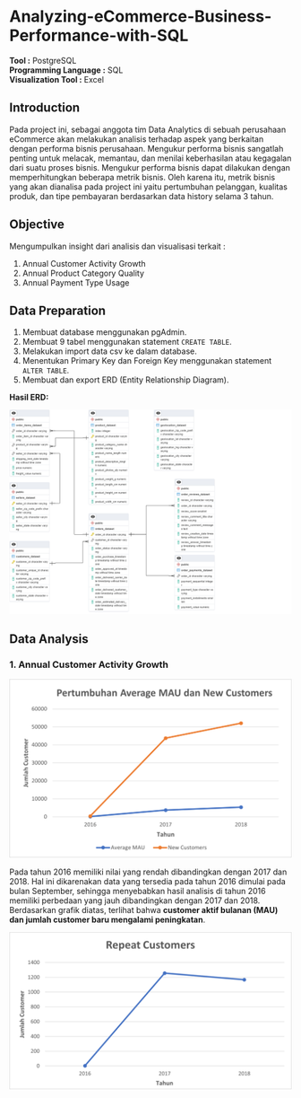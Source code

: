 # Analyzing-eCommerce-Business-Performance-with-SQL

**Tool :** PostgreSQL <br>
**Programming Language :** SQL <br>
**Visualization Tool :** Excel <br>

## Introduction
Pada project ini, sebagai anggota tim Data Analytics di sebuah perusahaan eCommerce akan melakukan analisis terhadap aspek yang berkaitan dengan performa bisnis perusahaan. Mengukur performa bisnis sangatlah penting untuk melacak, memantau, dan menilai keberhasilan atau kegagalan dari suatu proses bisnis. Mengukur performa bisnis dapat dilakukan dengan memperhitungkan beberapa metrik bisnis. Oleh karena itu, metrik bisnis yang akan dianalisa pada project ini yaitu pertumbuhan pelanggan, kualitas produk, dan tipe pembayaran berdasarkan data history selama 3 tahun.

## Objective
Mengumpulkan insight dari analisis dan visualisasi terkait :
1. Annual Customer Activity Growth
2. Annual Product Category Quality
3. Annual Payment Type Usage

## Data Preparation
1. Membuat database menggunakan pgAdmin.
2. Membuat 9 tabel menggunakan statement `CREATE TABLE`.
3. Melakukan import data csv ke dalam database.
4. Menentukan Primary Key dan Foreign Key menggunakan statement `ALTER TABLE`.
5. Membuat dan export ERD (Entity Relationship Diagram).

**Hasil ERD:**
<p align="center">
   <img src="ERD_pic.png" alt="gambarERD">
</p>


## Data Analysis
### 1. Annual Customer Activity Growth

<p align="center">
   <img src="MAU dan New Customer.png" width = 600 px alt="grafik1">
</p>

Pada tahun 2016 memiliki nilai yang rendah dibandingkan dengan 2017 dan 2018. Hal ini dikarenakan data yang tersedia pada tahun 2016 dimulai pada bulan September, sehingga menyebabkan hasil analisis di tahun 2016 memiliki perbedaan yang jauh dibandingkan dengan 2017 dan 2018. Berdasarkan grafik diatas, terlihat bahwa **customer aktif bulanan (MAU) dan jumlah customer baru mengalami peningkatan**.

<p align="center">
   <img src="Repeat Customer.png" width = 600 px alt="grafik2">
</p>


